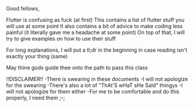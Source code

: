 Good fellows,

Flutter is confusing as fuck (at first)
This contains a list of flutter stuff you will use at some point
It also contains a bit of advice to make coding less painful
    (it literally gave me a headache at some point)
On top of that, I will try to give examples on how to use their stuff

For long explanations, I will put a tl;dr in the beginning in case reading isn't exactly your thing (same)

May thine gods guide thee onto the path to pass this class

!!DISCLAIMER!!
    -There is swearing in these documents
    -I will not apologize for the swearing
    -There's also a lot of "ThAt'S wHaT sHe SaId" thingys
    -I will not apologize for them either
    -For me to be comfortable and do this properly, I need them ;-;